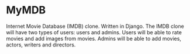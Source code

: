 # MyMDB
Internet Movie Database (IMDB) clone. Written in Django. The IMDB clone will have 
two types of users: users and admins. Users will be able to rate movies and add 
images from movies. Admins will be able to add movies, actors, writers and directors.
